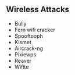 ## Wireless Attacks

- Bully
- Fern wifi cracker
- Spooftooph
- Kismet
- Aircrack-ng
- Pixiewps
- Reaver
- Wifite